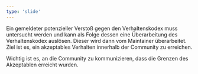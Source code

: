 ```yaml
---
type: 'slide'
---
```

Ein gemeldeter potenzieller Verstoß gegen den Verhaltenskodex muss untersucht werden und kann als Folge dessen eine Überarbeitung des Verhaltenskodex auslösen. 
Dieser wird dann vom Maintainer überarbeitet. Ziel ist es, ein akzeptables Verhalten innerhalb der Community zu erreichen.

Wichtig ist es, an die Community zu kommunizieren, dass die Grenzen des Akzeptablen erreicht wurden.
